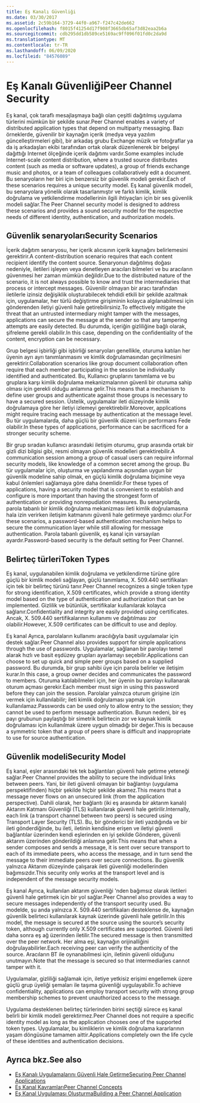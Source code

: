 ```yaml
---
title: Eş Kanalı Güvenliği
ms.date: 03/30/2017
ms.assetid: 2c59b164-3729-44f0-a967-f247c42de662
ms.openlocfilehash: f8015f41254d17f908f3665db65af3d82eaa2b6a
ms.sourcegitcommit: cdb295dd1db589ce5169ac9ff096f01fd0c2da9d
ms.translationtype: MT
ms.contentlocale: tr-TR
ms.lasthandoff: 06/09/2020
ms.locfileid: "84576089"
---
```

# <a name="peer-channel-security"></a><span data-ttu-id="b1637-102">Eş Kanalı Güvenliği</span><span class="sxs-lookup"><span data-stu-id="b1637-102">Peer Channel Security</span></span>
<span data-ttu-id="b1637-103">Eş kanal, çok taraflı mesajlaşmaya bağlı olan çeşitli dağıtılmış uygulama türlerini mümkün bir şekilde sunar.</span><span class="sxs-lookup"><span data-stu-id="b1637-103">Peer Channel enables a variety of distributed application types that depend on multiparty messaging.</span></span> <span data-ttu-id="b1637-104">Bazı örneklerde, güvenilir bir kaynağın içerik (medya veya yazılım güncelleştirmeleri gibi), bir arkadaş grubu Exchange müzik ve fotoğraflar ya da iş arkadaşları ekibi tarafından ortak olarak düzenlenerek bir belgeyi dağıttığı Internet ölçeğinde içerik dağıtımı vardır.</span><span class="sxs-lookup"><span data-stu-id="b1637-104">Some examples include Internet-scale content distribution, where a trusted source distributes content (such as media or software updates), a group of friends exchange music and photos, or a team of colleagues collaboratively edit a document.</span></span> <span data-ttu-id="b1637-105">Bu senaryoların her biri için benzersiz bir güvenlik modeli gerekir.</span><span class="sxs-lookup"><span data-stu-id="b1637-105">Each of these scenarios requires a unique security model.</span></span> <span data-ttu-id="b1637-106">Eş kanal güvenlik modeli, bu senaryolara yönelik olarak tasarlanmıştır ve farklı kimlik, kimlik doğrulama ve yetkilendirme modellerinin ilgili ihtiyaçları için bir ses güvenlik modeli sağlar.</span><span class="sxs-lookup"><span data-stu-id="b1637-106">The Peer Channel security model is designed to address these scenarios and provides a sound security model for the respective needs of different identity, authentication, and authorization models.</span></span>  
  
## <a name="security-scenarios"></a><span data-ttu-id="b1637-107">Güvenlik senaryoları</span><span class="sxs-lookup"><span data-stu-id="b1637-107">Security Scenarios</span></span>  
 <span data-ttu-id="b1637-108">İçerik dağıtım senaryosu, her içerik alıcısının içerik kaynağını belirlemesini gerektirir.</span><span class="sxs-lookup"><span data-stu-id="b1637-108">A content-distribution scenario requires that each content recipient identify the content source.</span></span> <span data-ttu-id="b1637-109">Senaryonun dağıtılmış doğası nedeniyle, iletileri işleyen veya denetleyen aracıları bilmeleri ve bu aracıların güvenmesi her zaman mümkün değildir.</span><span class="sxs-lookup"><span data-stu-id="b1637-109">Due to the distributed nature of the scenario, it is not always possible to know and trust the intermediaries that process or intercept messages.</span></span> <span data-ttu-id="b1637-110">Güvenilir olmayan bir aracı tarafından iletilerle izinsiz değişiklik oluşturabilecek tehdidi etkili bir şekilde azaltmak için, uygulamalar, her türlü değiştirme girişiminin kolayca algılanabilmesi için gönderenden iletiyi güvenli hale getirebilirsiniz.</span><span class="sxs-lookup"><span data-stu-id="b1637-110">To effectively mitigate the threat that an untrusted intermediary might tamper with the messages, applications can secure the message at the sender so that any tampering attempts are easily detected.</span></span> <span data-ttu-id="b1637-111">Bu durumda, içeriğin gizliliğine bağlı olarak, şifreleme gerekli olabilir.</span><span class="sxs-lookup"><span data-stu-id="b1637-111">In this case, depending on the confidentiality of the content, encryption can be necessary.</span></span>  
  
 <span data-ttu-id="b1637-112">Grup belgesi işbirliği gibi işbirliği senaryoları genellikle, oturuma katılan her üyenin ayrı ayrı tanımlanmasını ve kimlik doğrulamasından geçirilmesini gerektirir.</span><span class="sxs-lookup"><span data-stu-id="b1637-112">Collaboration scenarios like group document collaboration often require that each member participating in the session be individually identified and authenticated.</span></span> <span data-ttu-id="b1637-113">Bu, Kullanıcı gruplarını tanımlama ve bu gruplara karşı kimlik doğrulama mekanizmalarının güvenli bir oturuma sahip olması için gerekli olduğu anlamına gelir.</span><span class="sxs-lookup"><span data-stu-id="b1637-113">This means that a mechanism to define user groups and authenticate against those groups is necessary to have a secured session.</span></span> <span data-ttu-id="b1637-114">Üstelik, uygulamalar ileti düzeyinde kimlik doğrulamaya göre her iletiyi izlemeyi gerektirebilir.</span><span class="sxs-lookup"><span data-stu-id="b1637-114">Moreover, applications might require tracing each message by authentication at the message level.</span></span> <span data-ttu-id="b1637-115">Bu tür uygulamalarda, daha güçlü bir güvenlik düzeni için performans Fede olabilir.</span><span class="sxs-lookup"><span data-stu-id="b1637-115">In these types of applications, performance can be sacrificed for a stronger security scheme.</span></span>  
  
 <span data-ttu-id="b1637-116">Bir grup sıradan kullanıcı arasındaki iletişim oturumu, grup arasında ortak bir gizli dizi bilgisi gibi, resmi olmayan güvenlik modelleri gerektirebilir.</span><span class="sxs-lookup"><span data-stu-id="b1637-116">A communication session among a group of casual users can require informal security models, like knowledge of a common secret among the group.</span></span> <span data-ttu-id="b1637-117">Bu tür uygulamalar için, oluşturma ve yapılandırma açısından uygun bir güvenlik modeline sahip olmak, en güçlü kimlik doğrulama biçimine veya kabul önlemleri sağlamaya göre daha önemlidir.</span><span class="sxs-lookup"><span data-stu-id="b1637-117">For these types of applications, having a security model that is convenient to establish and configure is more important than having the strongest form of authentication or providing nonrepudiation measures.</span></span> <span data-ttu-id="b1637-118">Bu senaryolarda, parola tabanlı bir kimlik doğrulama mekanizması ileti kimlik doğrulamasına hala izin verirken iletişim katmanını güvenli hale getirmeye yardımcı olur.</span><span class="sxs-lookup"><span data-stu-id="b1637-118">For these scenarios, a password-based authentication mechanism helps to secure the communication layer while still allowing for message authentication.</span></span> <span data-ttu-id="b1637-119">Parola tabanlı güvenlik, eş kanal için varsayılan ayardır.</span><span class="sxs-lookup"><span data-stu-id="b1637-119">Password-based security is the default setting for Peer Channel.</span></span>  
  
## <a name="token-types"></a><span data-ttu-id="b1637-120">Belirteç türleri</span><span class="sxs-lookup"><span data-stu-id="b1637-120">Token Types</span></span>  
 <span data-ttu-id="b1637-121">Eş kanal, uygulanabilen kimlik doğrulama ve yetkilendirme türüne göre güçlü bir kimlik modeli sağlayan, güçlü tanımlama, X. 509.440 sertifikaları için tek bir belirteç türünü tanır.</span><span class="sxs-lookup"><span data-stu-id="b1637-121">Peer Channel recognizes a single token type for strong identification, X.509 certificates, which provide a strong identity model based on the type of authentication and authorization that can be implemented.</span></span> <span data-ttu-id="b1637-122">Gizlilik ve bütünlük, sertifikalar kullanılarak kolayca sağlanır.</span><span class="sxs-lookup"><span data-stu-id="b1637-122">Confidentiality and integrity are easily provided using certificates.</span></span> <span data-ttu-id="b1637-123">Ancak, X. 509.440 sertifikalarının kullanımı ve dağıtılması zor olabilir.</span><span class="sxs-lookup"><span data-stu-id="b1637-123">However, X.509 certificates can be difficult to use and deploy.</span></span>  
  
 <span data-ttu-id="b1637-124">Eş kanal Ayrıca, parolaların kullanımı aracılığıyla basit uygulamalar için destek sağlar.</span><span class="sxs-lookup"><span data-stu-id="b1637-124">Peer Channel also provides support for simple applications through the use of passwords.</span></span> <span data-ttu-id="b1637-125">Uygulamalar, sağlanan bir parolayı temel alarak hızlı ve basit eşdüzey grupları ayarlamayı seçebilir.</span><span class="sxs-lookup"><span data-stu-id="b1637-125">Applications can choose to set up quick and simple peer groups based on a supplied password.</span></span> <span data-ttu-id="b1637-126">Bu durumda, bir grup sahibi üye için parola belirler ve iletişim kurar.</span><span class="sxs-lookup"><span data-stu-id="b1637-126">In this case, a group owner decides and communicates the password to members.</span></span> <span data-ttu-id="b1637-127">Oturuma katılabilmeleri için, her üyenin bu parolayı kullanarak oturum açması gerekir.</span><span class="sxs-lookup"><span data-stu-id="b1637-127">Each member must sign in using this password before they can join the session.</span></span> <span data-ttu-id="b1637-128">Parolalar yalnızca oturum girişine izin vermek için kullanılabilir; ileti kimlik doğrulaması yapmak için kullanılamaz.</span><span class="sxs-lookup"><span data-stu-id="b1637-128">Passwords can be used only to allow entry to the session; they cannot be used to perform message authentication.</span></span> <span data-ttu-id="b1637-129">Bunun nedeni, bir eş payı grubunun paylaştığı bir simetrik belirtecin zor ve kaynak kimlik doğrulaması için kullanılmak üzere uygun olmadığı bir değer.</span><span class="sxs-lookup"><span data-stu-id="b1637-129">This is because a symmetric token that a group of peers share is difficult and inappropriate to use for source authentication.</span></span>  
  
## <a name="security-model"></a><span data-ttu-id="b1637-130">Güvenlik modeli</span><span class="sxs-lookup"><span data-stu-id="b1637-130">Security Model</span></span>  
 <span data-ttu-id="b1637-131">Eş kanal, eşler arasındaki tek tek bağlantıları güvenli hale getirme yeteneği sağlar.</span><span class="sxs-lookup"><span data-stu-id="b1637-131">Peer Channel provides the ability to secure the individual links between peers.</span></span> <span data-ttu-id="b1637-132">Yani, bir ileti güvenli olmayan bir bağlantıyı (uygulama perspektifinden) hiçbir şekilde hiçbir şekilde akamez.</span><span class="sxs-lookup"><span data-stu-id="b1637-132">This means that a message never flows on an unsecured link (from the application perspective).</span></span> <span data-ttu-id="b1637-133">Dahili olarak, her bağlantı (iki eş arasında bir aktarım kanalı) Aktarım Katmanı Güvenliği (TLS) kullanılarak güvenli hale getirilir.</span><span class="sxs-lookup"><span data-stu-id="b1637-133">Internally, each link (a transport channel between two peers) is secured using Transport Layer Security (TLS).</span></span> <span data-ttu-id="b1637-134">Bu, bir gönderici bir ileti yazdığında ve bir ileti gönderdiğinde, bu ileti, iletinin kendisine erişen ve iletiyi güvenli bağlantılar üzerinden kendi eşlerinden en iyi şekilde Gönderen, güvenli aktarım üzerinden gönderildiği anlamına gelir.</span><span class="sxs-lookup"><span data-stu-id="b1637-134">This means that when a sender composes and sends a message, it is sent over secure transport to each of its immediate peers, who access the message, and in turn send the message to their immediate peers over secure connections.</span></span> <span data-ttu-id="b1637-135">Bu güvenlik yalnızca Aktarım düzeyinde çalışarak ileti güvenliği modellerinden bağımsızdır.</span><span class="sxs-lookup"><span data-stu-id="b1637-135">This security only works at the transport level and is independent of the message security models.</span></span>  
  
 <span data-ttu-id="b1637-136">Eş kanal Ayrıca, kullanılan aktarım güvenliği 'nden bağımsız olarak iletileri güvenli hale getirmek için bir yol sağlar.</span><span class="sxs-lookup"><span data-stu-id="b1637-136">Peer Channel also provides a way to secure messages independently of the transport security used.</span></span> <span data-ttu-id="b1637-137">Bu modelde, şu anda yalnızca X. 509.440 sertifikaları desteklense de, kaynağın güvenlik belirteci kullanılarak kaynak üzerinde güvenli hale getirilir.</span><span class="sxs-lookup"><span data-stu-id="b1637-137">In this model, the message is secured at the source using the source’s security token, although currently only X.509 certificates are supported.</span></span> <span data-ttu-id="b1637-138">Güvenli ileti daha sonra eş ağ üzerinden iletilir.</span><span class="sxs-lookup"><span data-stu-id="b1637-138">The secured message is then transmitted over the peer network.</span></span> <span data-ttu-id="b1637-139">Her alma eşi, kaynağın orijinalliğini doğrulayabilirler.</span><span class="sxs-lookup"><span data-stu-id="b1637-139">Each receiving peer can verify the authenticity of the source.</span></span> <span data-ttu-id="b1637-140">Aracıların BT ile oynanabilmesi için, iletinin güvenli olduğunu unutmayın.</span><span class="sxs-lookup"><span data-stu-id="b1637-140">Note that the message is secured so that intermediaries cannot tamper with it.</span></span>  
  
 <span data-ttu-id="b1637-141">Uygulamalar, gizliliği sağlamak için, iletiye yetkisiz erişimi engellemek üzere güçlü grup üyeliği şemaları ile taşıma güvenliği uygulayabilir.</span><span class="sxs-lookup"><span data-stu-id="b1637-141">To achieve confidentiality, applications can employ transport security with strong group membership schemes to prevent unauthorized access to the message.</span></span>  
  
 <span data-ttu-id="b1637-142">Uygulama desteklenen belirteç türlerinden birini seçtiği sürece eş kanal belirli bir kimlik modeli gerektirmez.</span><span class="sxs-lookup"><span data-stu-id="b1637-142">Peer Channel does not require a specific identity model as long as the application chooses one of the supported token types.</span></span> <span data-ttu-id="b1637-143">Uygulamalar, bu kimliklerin ve kimlik doğrulama kararlarının yaşam döngüsüne tamamen aittir.</span><span class="sxs-lookup"><span data-stu-id="b1637-143">Applications completely own the life cycle of these identities and authentication decisions.</span></span>  
  
## <a name="see-also"></a><span data-ttu-id="b1637-144">Ayrıca bkz.</span><span class="sxs-lookup"><span data-stu-id="b1637-144">See also</span></span>

- [<span data-ttu-id="b1637-145">Eş Kanalı Uygulamalarını Güvenli Hale Getirme</span><span class="sxs-lookup"><span data-stu-id="b1637-145">Securing Peer Channel Applications</span></span>](securing-peer-channel-applications.md)
- [<span data-ttu-id="b1637-146">Eş Kanal Kavramları</span><span class="sxs-lookup"><span data-stu-id="b1637-146">Peer Channel Concepts</span></span>](peer-channel-concepts.md)
- [<span data-ttu-id="b1637-147">Eş Kanal Uygulaması Oluşturma</span><span class="sxs-lookup"><span data-stu-id="b1637-147">Building a Peer Channel Application</span></span>](building-a-peer-channel-application.md)
